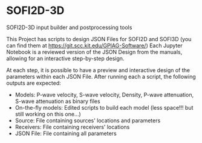 # SOFI2D-3D
SOFI2D-3D input builder and postprocessing tools

This Project has scripts to design JSON Files for SOFI2D and SOFI3D (you can find them at https://git.scc.kit.edu/GPIAG-Software/)
Each Jupyter Notebook is a reviewed version of the JSON Design from the manuals, allowing for an interactive step-by-step design.

At each step, it is possible to have a preview and interactive design of the parameters within each JSON File.
After running each a script, the following outputs are expected:
- Models: P-wave velocity, S-wave velocity, Density, P-wave attenuation, S-wave attenuation as binary files
- On-the-fly models: Edited scripts to build each model (less space!!! but still working on this one...)
- Source: File containing sources' locations and parameters
- Receivers: File containing receivers' locations
- JSON File: File containing all parameters
